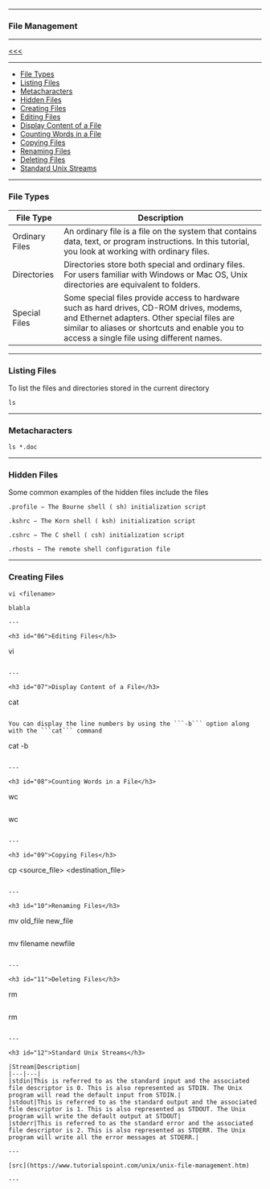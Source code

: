 
---

### File Management

---

[<<<](https://github.com/ttltrk/ELSE/blob/master/SHELL/BUM/BUM.MD)

---

* <a href="01">File Types</a>
* <a href="02">Listing Files</a>
* <a href="03">Metacharacters</a>
* <a href="04">Hidden Files</a>
* <a href="05">Creating Files</a>
* <a href="06">Editing Files</a>
* <a href="07">Display Content of a File</a>
* <a href="08">Counting Words in a File</a>
* <a href="09">Copying Files</a>
* <a href="10">Renaming Files</a>
* <a href="11">Deleting Files</a>
* <a href="12">Standard Unix Streams</a>

---

<h3 id="01">File Types</h3>

|File Type|Description|
|------|------|
|Ordinary Files|An ordinary file is a file on the system that contains data, text, or program instructions. In this tutorial, you look at working with ordinary files.|
|Directories| Directories store both special and ordinary files. For users familiar with Windows or Mac OS, Unix directories are equivalent to folders.|
|Special Files|Some special files provide access to hardware such as hard drives, CD-ROM drives, modems, and Ethernet adapters. Other special files are similar to aliases or shortcuts and enable you to access a single file using different names.|

---

<h3 id="02">Listing Files</h3>

To list the files and directories stored in the current directory

```
ls
```

---

<h3 id="03">Metacharacters</h3>

```
ls *.doc
```

---

<h3 id="04">Hidden Files</h3>

Some common examples of the hidden files include the files

```
.profile − The Bourne shell ( sh) initialization script

.kshrc − The Korn shell ( ksh) initialization script

.cshrc − The C shell ( csh) initialization script

.rhosts − The remote shell configuration file
```

---

<h3 id="05">Creating Files</h3>

```
vi <filename>

blabla

---

<h3 id="06">Editing Files</h3>

```
vi <filename>
```

---

<h3 id="07">Display Content of a File</h3>

```
cat <filename>
```

You can display the line numbers by using the ```-b``` option along with the ```cat``` command

```
cat -b <filename>
```

---

<h3 id="08">Counting Words in a File</h3>

```
wc <filename>
```

```
wc <filename1> <filename2> <filename3>
```

---

<h3 id="09">Copying Files</h3>

```
cp <source_file> <destination_file>
```

---

<h3 id="10">Renaming Files</h3>

```
mv old_file new_file
```

```
mv filename newfile
```

---

<h3 id="11">Deleting Files</h3>

```
rm <filename>
```

```
rm <filename1> <filename2> <filename3>
```

---

<h3 id="12">Standard Unix Streams</h3>

|Stream|Description|
|---|---|
|stdin|This is referred to as the standard input and the associated file descriptor is 0. This is also represented as STDIN. The Unix program will read the default input from STDIN.|
|stdout|This is referred to as the standard output and the associated file descriptor is 1. This is also represented as STDOUT. The Unix program will write the default output at STDOUT|
|stderr|This is referred to as the standard error and the associated file descriptor is 2. This is also represented as STDERR. The Unix program will write all the error messages at STDERR.|

---

[src](https://www.tutorialspoint.com/unix/unix-file-management.htm)

---
